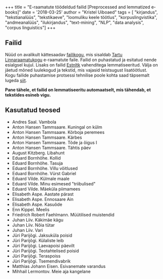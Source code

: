 +++
title = "E-raamatute töödeldud failid [Preprocessed and lemmatized e-books]"
date = '2018-03-25'
author = "Kristel Uiboaed"
tags = [
  "kirjandus",
  "tekstianalüüs",
  "tekstikaeve",
  "loomuliku keele töötlus",
  "korpuslingvistika",
  "andmeanalüüs",
  "ilukirjandus",
  "text-mining",
  "NLP",
  "data analysis",
  "corpus linguistics"]
+++



## Failid

Nüüd on avalikult kättesaadav [failikogu](), mis sisaldab [Tartu Linnaraamatukogu](https://www.luts.ee/index.php/e-raamatud) e-raamatute faile. Failid on puhastatud ja esitatud nende esialgsel kujul. Lisaks on failid [Estnltk](https://estnltk.github.io/estnltk/1.4.1/index.html) vahenditega lemmatiseeritud. Välja on jäetud mõned luulekogud ja tekstid, mis vajasid teistsugust lisatöötlust. Kogu failide puhastamise protsessi tehnilise poole kohta saad täpsemalt lugeda [siit](http://www.tekstikaeve.ee/blog/2017-10-25-kirjandusteoste-automaatanalyys/).
 
**Pane tähele, et failid on lemmatiseeritu automaatselt, mis tähendab, et tekstides esineb vigu.**

## Kasutatud teosed

- Andres Saal. Vambola
- Anton Hansen Tammsaare. Kuningal on külm
- Anton Hansen Tammsaare. Kõrboja peremees
- Anton Hansen Tammsaare. Kärbes
- Anton Hansen Tammsaare. Tõde ja õigus I
- Anton Hansen Tammsaare. Tähtis päev
- August Kitzberg. Libahunt
- Eduard Bornhöhe. Kollid
- Eduard Bornhöhe. Tasuja
- Eduard Bornhöhe. Villu võitlused
- Eduard Bornhöhe. Vürst Gabriel
- Eduard Vilde. Külmale maale
- Eduard Vilde. Minu esimesed "triibulised"
- Eduard Vilde. Mäeküla piimamees
- Elisabeth Aspe. Aastate pärast
- Elisabeth Aspe. Ennosaare Ain
- Elisabeth Aspe. Kasuõde
- Enn Kippel. Meelis
- Friedrich Robert Faehlmann. Müütilised muistendid
- Juhan Liiv. Käkimäe kägu
- Juhan Liiv. Nõia tütar
- Juhan Liiv. Vari
- Jüri Parijõgi. Jaksuküla poisid
- Jüri Parijõgi. Külaliste leib
- Jüri Parijõgi. Laevapoisi päevilt
- Jüri Parijõgi. Teotahtelised poisid
- Jüri Parijõgi. Teraspoiss
- Jüri Parijõgi. Tsemendivabrik
- Matthias Johann Eisen. Esivanemate varandus
- Mihhail Lermontov. Meie aja kangelane
